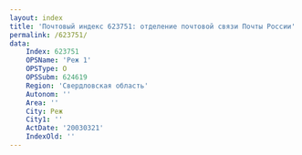 ```yaml
---
layout: index
title: 'Почтовый индекс 623751: отделение почтовой связи Почты России'
permalink: /623751/
data:
    Index: 623751
    OPSName: 'Реж 1'
    OPSType: О
    OPSSubm: 624619
    Region: 'Свердловская область'
    Autonom: ''
    Area: ''
    City: Реж
    City1: ''
    ActDate: '20030321'
    IndexOld: ''
---
```

